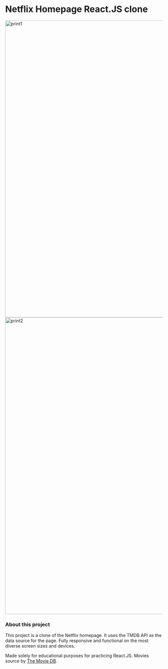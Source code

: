 <h1> Netflix Homepage React.JS clone</h1>

<img width="949" alt="print1" src="https://user-images.githubusercontent.com/95437147/161400130-475692ed-44bd-4212-a03e-f6af0f1b7e33.png">
<img width="948" alt="print2" src="https://user-images.githubusercontent.com/95437147/161400133-c966a6ac-1d9f-4e75-ab6c-cf313fadc96c.png">

<h3> About this project </h3> 
<p> 
  This project is a clone of the Netflix homepage. It uses the TMDB API as the data source for the page. Fully responsive and functional on the most diverse screen sizes and devices.
</p>
<p>
Made solely for educational purposes for practicing React.JS. Movies source by <a href='https://www.themoviedb.org/' target='_blank'>The Movie DB</a>.
</p>

